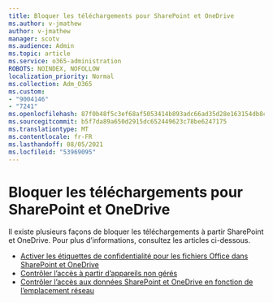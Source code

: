 ```yaml
---
title: Bloquer les téléchargements pour SharePoint et OneDrive
ms.author: v-jmathew
author: v-jmathew
manager: scotv
ms.audience: Admin
ms.topic: article
ms.service: o365-administration
ROBOTS: NOINDEX, NOFOLLOW
localization_priority: Normal
ms.collection: Adm_O365
ms.custom:
- "9004146"
- "7241"
ms.openlocfilehash: 87f0b48f5c3ef68af5053414b893adc66ad35d28e163154db8c3f2b3a52cf4a7
ms.sourcegitcommit: b5f7da89a650d2915dc652449623c78be6247175
ms.translationtype: MT
ms.contentlocale: fr-FR
ms.lasthandoff: 08/05/2021
ms.locfileid: "53969095"
---
```

# <a name="block-downloads-for-sharepoint-and-onedrive"></a>Bloquer les téléchargements pour SharePoint et OneDrive

Il existe plusieurs façons de bloquer les téléchargements à partir SharePoint et OneDrive. Pour plus d’informations, consultez les articles ci-dessous.

- [Activer les étiquettes de confidentialité pour les fichiers Office dans SharePoint et OneDrive](https://support.microsoft.com/office/block-downloads-for-view-only-files-in-sharepoint-and-onedrive-6051184b-62ac-4149-b874-13dcd40ef91e)
- [Contrôler l’accès à partir d’appareils non gérés](https://docs.microsoft.com/sharepoint/control-access-from-unmanaged-devices)
- [Contrôler l’accès aux données SharePoint et OneDrive en fonction de l’emplacement réseau](https://docs.microsoft.com/sharepoint/control-access-based-on-network-location)
